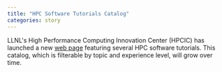 ```yaml
---
title: "HPC Software Tutorials Catalog"
categories: story
---
```


LLNL's High Performance Computing Innovation Center (HPCIC) has launched a new [web page](https://hpcic.llnl.gov/tutorials) featuring several HPC software tutorials. This catalog, which is filterable by topic and experience level, will grow over time.
